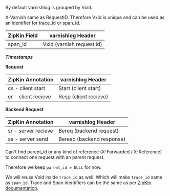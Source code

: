 By default varnishlog is grouped by Vxid.

X-Varnish same as RequestID. Therefore Vxid is unique and can be used as an identifier for trace_id or span_id.



| ZipKin Field | varnishlog Header  |
|---|---|
| span_id   | Vxid (varnish request id)  |


***Timestamps***

**Request**

| ZipKin Annotation | varnishlog Header  |
|---|---|
| cs - client start   | Start (client start)  |
| cr - client recieve   | Resp (client recieve)  |

**Backend Request**

| ZipKin Annotation | varnishlog Header  |
|---|---|
| sr - server recieve   | Bereq (backend request)  |
| ss - server send   | Beresp (backend response)  |


Can't find parent_id or any kind of reference (X-Forwarded / X-Reference) to connect one request with an parent request.

Therefore we keep ``parent_id = NULL`` for now.

We will reuse Vxid inside ``trace_id`` as well. Which will make ``trace_id`` same as ``span_id``. Trace and Span identifiers can be the same as per [ZipKin documentation](http://twitter.github.io/zipkin/Instrumenting.html).


